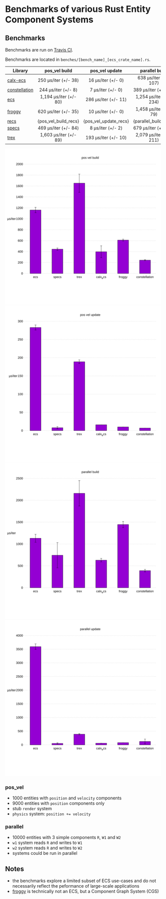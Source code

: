 # Benchmarks of various Rust Entity Component Systems

## Benchmarks
Benchmarks are run on [Travis CI](https://travis-ci.org/lschmierer/ecs_bench/).

Benchmarks are located in `benches/[bench_name]_[ecs_crate_name].rs`.

 Library         | pos_vel build                 | pos_vel update                 | parallel build                 | parallel update
 --------------- |:-----------------------------:|:------------------------------:|:------------------------------:|:--------------------------------:
 [calx-ecs]      | 250 µs/iter (+/- 38)      | 16 µs/iter (+/- 0)      | 638 µs/iter (+/- 107)      | 62 µs/iter (+/- 5)
 [constellation] | 244 µs/iter (+/- 8) | 7 µs/iter (+/- 0) | 389 µs/iter (+/- 18) | 132 µs/iter (+/- 122)
 [ecs]           | 1,194 µs/iter (+/- 80)           | 286 µs/iter (+/- 11)           | 1,254 µs/iter (+/- 234)           | 3,684 µs/iter (+/- 174)
 [froggy]        | 620 µs/iter (+/- 35)        | 10 µs/iter (+/- 0)        | 1,458 µs/iter (+/- 79)        | 86 µs/iter (+/- 22)
 [recs]          | {pos_vel_build_recs}          | {pos_vel_update_recs}          | {parallel_build_recs}          | {parallel_update_recs}
 [specs]         | 469 µs/iter (+/- 84)         | 8 µs/iter (+/- 2)         | 679 µs/iter (+/- 72)         | 50 µs/iter (+/- 10)
 [trex]          | 1,603 µs/iter (+/- 89)          | 193 µs/iter (+/- 10)          | 2,079 µs/iter (+/- 211)          | 391 µs/iter (+/- 21)

[calx-ecs]: https://github.com/rsaarelm/calx-ecs
[constellation]: https://github.com/TomGillen/constellation/
[ecs]: https://github.com/HeroesGrave/ecs-rs
[froggy]: https://github.com/kvark/froggy
[recs]: https://github.com/andybarron/rustic-ecs
[specs]: https://github.com/slide-rs/specs
[trex]: https://github.com/rcolinray/trex

![pos_vel_build](./graphs/pos_vel_build.svg)
![pos_vel_update](./graphs/pos_vel_update.svg)
![parallel_build](./graphs/parallel_build.svg)
![parallel_update](./graphs/parallel_update.svg)

### pos_vel
 * 1000 entities with `position` and `velocity` components
 * 9000 entities with `position` components only
 * stub `render` system
 * `physics` system: `position += velocity`

### parallel
 * 10000 entities with 3 simple components `R`, `W1` and `W2`
 * `w1` system reads `R` and writes to `W1`
 * `w2` system reads `R` and writes to `W2`
 * systems could be run in parallel

## Notes
 * the benchmarks explore a limited subset of ECS use-cases and do not necessarily reflect the peformance of large-scale applications
 * [froggy](https://github.com/kvark/froggy) is technically not an ECS, but a Component Graph System (CGS)
